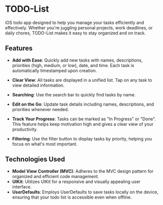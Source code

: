 # TODO-List

iOS todo app designed to help you manage your tasks efficiently and effectively. Whether you're juggling personal projects, work deadlines, or daily chores, TODO-List makes it easy to stay organized and on track.

## Features

- **Add with Ease**: Quickly add new tasks with names, descriptions, priorities (high, medium, or low), date, and time. Each task is automatically timestamped upon creation.

- **Clear View**: All tasks are displayed in a unified list. Tap on any task to view detailed information.

- **Searching**: Use the search bar to quickly find tasks by name.

- **Edit on the Go**: Update task details including names, descriptions, and priorities whenever needed.

- **Track Your Progress**: Tasks can be marked as "In Progress" or "Done". This feature helps keep motivation high and gives a clear view of your productivity.

- **Filtering**: Use the filter button to display tasks by priority, helping you focus on what's most important.

## Technologies Used

- **Model View Controller (MVC)**: Adheres to the MVC design pattern for organized and efficient code management.
- **UIKit**: Utilizes UIKit for a responsive and visually appealing user interface.
- **UserDefaults**: Employs UserDefaults to save tasks locally on the device, ensuring that your todo list is accessible even when offline.
